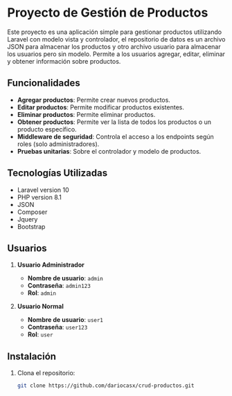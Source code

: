 # Proyecto de Gestión de Productos

Este proyecto es una aplicación simple para gestionar productos utilizando Laravel con modelo vista y controlador, el repositorio de datos es un archivo JSON para almacenar los productos y otro archivo usuario para almacenar los usuarios pero sin modelo. Permite a los usuarios agregar, editar, eliminar y obtener información sobre productos.

## Funcionalidades

- **Agregar productos**: Permite crear nuevos productos.
- **Editar productos**: Permite modificar productos existentes.
- **Eliminar productos**: Permite eliminar productos.
- **Obtener productos**: Permite ver la lista de todos los productos o un producto específico.
- **Middleware de seguridad**: Controla el acceso a los endpoints según roles (solo administradores).
- **Pruebas unitarias**: Sobre el controlador y modelo de productos.

## Tecnologías Utilizadas

- Laravel version 10
- PHP version 8.1
- JSON
- Composer
- Jquery
- Bootstrap

## Usuarios

1. **Usuario Administrador**
   - **Nombre de usuario**: `admin`
   - **Contraseña**: `admin123`
   - **Rol**: `admin`

2. **Usuario Normal**
   - **Nombre de usuario**: `user1`
   - **Contraseña**: `user123`
   - **Rol**: `user`

## Instalación

1. Clona el repositorio:
   ```bash
   git clone https://github.com/dariocasx/crud-productos.git